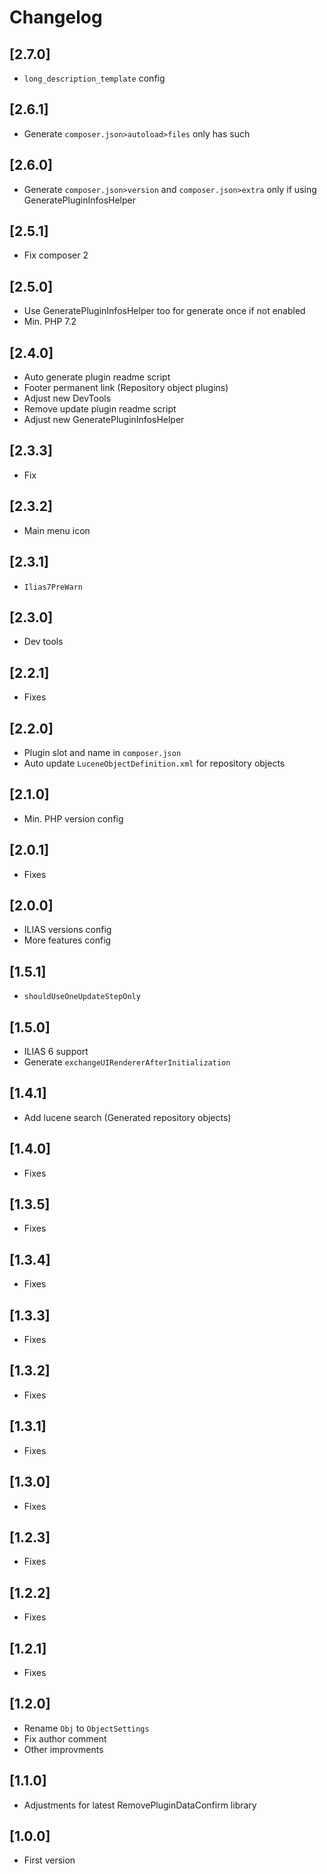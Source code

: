 # Changelog

## [2.7.0]
- `long_description_template` config

## [2.6.1]
- Generate `composer.json>autoload>files` only has such

## [2.6.0]
- Generate `composer.json>version` and `composer.json>extra` only if using GeneratePluginInfosHelper

## [2.5.1]
- Fix composer 2

## [2.5.0]
- Use GeneratePluginInfosHelper too for generate once if not enabled
- Min. PHP 7.2

## [2.4.0]
- Auto generate plugin readme script
- Footer permanent link (Repository object plugins)
- Adjust new DevTools
- Remove update plugin readme script
- Adjust new GeneratePluginInfosHelper

## [2.3.3]
- Fix

## [2.3.2]
- Main menu icon

## [2.3.1]
- `Ilias7PreWarn`

## [2.3.0]
- Dev tools

## [2.2.1]
- Fixes

## [2.2.0]
- Plugin slot and name in `composer.json`
- Auto update `LuceneObjectDefinition.xml` for repository objects

## [2.1.0]
- Min. PHP version config

## [2.0.1]
- Fixes

## [2.0.0]
- ILIAS versions config
- More features config

## [1.5.1]
- `shouldUseOneUpdateStepOnly`

## [1.5.0]
- ILIAS 6 support
- Generate `exchangeUIRendererAfterInitialization`

## [1.4.1]
- Add lucene search (Generated repository objects)

## [1.4.0]
- Fixes

## [1.3.5]
- Fixes

## [1.3.4]
- Fixes

## [1.3.3]
- Fixes

## [1.3.2]
- Fixes

## [1.3.1]
- Fixes

## [1.3.0]
- Fixes

## [1.2.3]
- Fixes

## [1.2.2]
- Fixes

## [1.2.1]
- Fixes

## [1.2.0]
- Rename `Obj` to `ObjectSettings`
- Fix author comment
- Other improvments

## [1.1.0]
- Adjustments for latest RemovePluginDataConfirm library

## [1.0.0]
- First version
